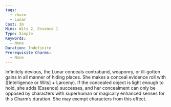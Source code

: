 ```yaml
---
tags:
  - charm
  - Lunar
Cost: 3m
Mins: Wits 2, Essence 1
Type: Simple
Keywords:
  - None
Duration: Indefinite
Prerequisite Charms:
  - None
---
```

Infinitely devious, the Lunar conceals contraband, weaponry, or ill-gotten gains in all manner of hiding places. She makes a conceal evidence roll with ([Intelligence or Wits] + Larceny). If the concealed object is light enough to hold, she adds (Essence) successes, and her concealment can only be opposed by characters with superhuman or magically enhanced senses for this Charm’s duration. She may exempt characters from this effect.